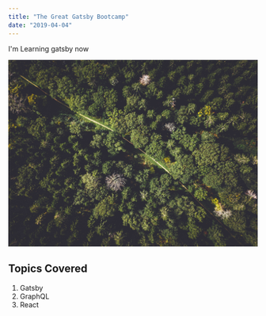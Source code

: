 ```yaml
---
title: "The Great Gatsby Bootcamp"
date: "2019-04-04"
---
```


I'm Learning gatsby now

![Nature](./naturepic.jpg)

## Topics Covered

1. Gatsby
2. GraphQL
3. React
